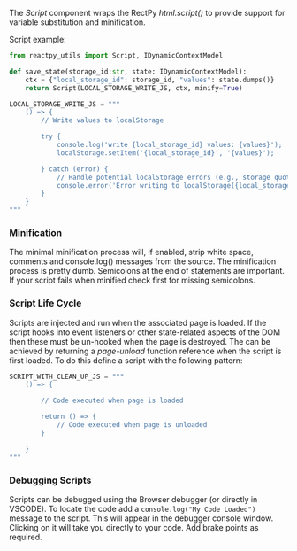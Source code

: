 The *Script* component wraps the RectPy *html.script()* to provide support for variable 
substitution and minification.

Script example:

```python
from reactpy_utils import Script, IDynamicContextModel

def save_state(storage_id:str, state: IDynamicContextModel):
    ctx = {"local_storage_id": storage_id, "values": state.dumps()}
    return Script(LOCAL_STORAGE_WRITE_JS, ctx, minify=True)

LOCAL_STORAGE_WRITE_JS = """
    () => {
        // Write values to localStorage

        try {
            console.log('write {local_storage_id} values: {values}');
            localStorage.setItem('{local_storage_id}', '{values}');

        } catch (error) {
            // Handle potential localStorage errors (e.g., storage quota exceeded, private browsing)
            console.error('Error writing to localStorage({local_storage_id}):', error);
        }
    }
"""
```
### Minification

The minimal minification process will, if enabled, strip white space, comments and 
console.log() messages from the source. The minification process is pretty dumb. Semicolons
at the end of statements are important. If your script fails when minified check first
for missing semicolons.

### Script Life Cycle

Scripts are injected and run when the associated page is loaded. If the script hooks into event 
listeners or other state-related aspects of the DOM then these must be un-hooked when the page
is destroyed. The can be achieved by returning a *page-unload* function reference when the script is first
loaded. To do this define a script with the following pattern:

```python
SCRIPT_WITH_CLEAN_UP_JS = """
    () => {

        // Code executed when page is loaded

        return () => {
            // Code executed when page is unloaded
        }

    }
"""
```

### Debugging Scripts

Scripts can be debugged using the Browser debugger (or directly in VSCODE). To locate
the code add a `console.log("My Code Loaded")` message to the script. This will appear
in the debugger console window. Clicking on it will take you directly to your code. Add
brake points as required.


[RectPy]: https://reactpy.dev/docs/index.html
